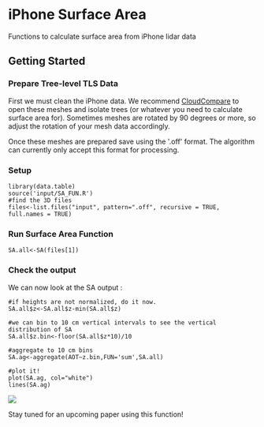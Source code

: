 # iPhone Surface Area
Functions to calculate surface area from iPhone lidar data

## Getting Started

### Prepare Tree-level TLS Data
First we must clean the iPhone data. We recommend [CloudCompare](https://www.danielgm.net/cc/]) to open these meshes and isolate trees (or whatever you need to calculate surface area for). Sometimes meshes are rotated by 90 degrees or more, so adjust the rotation of your mesh data accordingly.

Once these meshes are prepared save using the '.off' format. The algorithm can currently only accept this format for processing.

### Setup
```{r echo=T, results='hide'}
library(data.table)
source('input/SA_FUN.R')
#find the 3D files
files<-list.files("input", pattern=".off", recursive = TRUE, full.names = TRUE)
```

### Run Surface Area Function

```{r}
SA.all<-SA(files[1])
```

### Check the output
We can now look at the SA output :
```{r}
#if heights are not normalized, do it now.
SA.all$z<-SA.all$z-min(SA.all$z)

#we can bin to 10 cm vertical intervals to see the vertical distribution of SA
SA.all$z.bin<-floor(SA.all$z*10)/10

#aggregate to 10 cm bins
SA.ag<-aggregate(AOT~z.bin,FUN='sum',SA.all)

#plot it!
plot(SA.ag, col="white")
lines(SA.ag)

```
![](SA_plot_output.png)

Stay tuned for an upcoming paper using this function!
